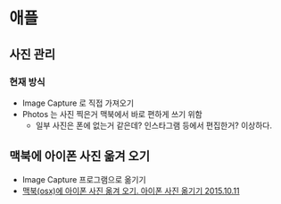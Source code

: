 # 애플

## 사진 관리
### 현재 방식
* Image Capture 로 직접 가져오기
* Photos 는 사진 찍은거 맥북에서 바로 편하게 쓰기 위함
  * 일부 사진은 폰에 없는거 같은데? 인스타그램 등에서 편집한거? 이상하다.
  

## 맥북에 아이폰 사진 옮겨 오기
* Image Capture 프로그램으로 옮기기
* [맥북(osx)에 아이폰 사진 옮겨 오기. 아이폰 사진 옮기기 2015.10.11](https://junho85.pe.kr/347)